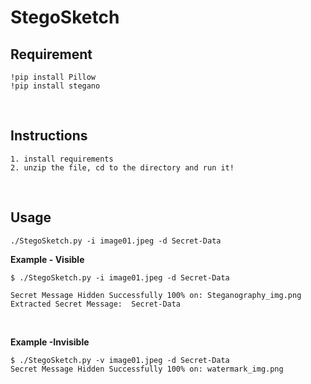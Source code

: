 # StegoSketch 

## Requirement 
```
!pip install Pillow
!pip install stegano
```

<br>

## Instructions

```
1. install requirements
2. unzip the file, cd to the directory and run it!
```

<br>


## Usage

```
./StegoSketch.py -i image01.jpeg -d Secret-Data 
```

**Example - Visible**

```
$ ./StegoSketch.py -i image01.jpeg -d Secret-Data

Secret Message Hidden Successfully 100% on: Steganography_img.png
Extracted Secret Message:  Secret-Data
```

<br>

**Example -Invisible**
```
$ ./StegoSketch.py -v image01.jpeg -d Secret-Data 
Secret Message Hidden Successfully 100% on: watermark_img.png
   
```
